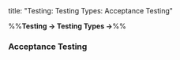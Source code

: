 <frontmatter>
title: "Testing: Testing Types: Acceptance Testing"
</frontmatter>

<link rel="stylesheet" href="{{baseUrl}}/css/textbook.css">

<div class="website-content">

%%**Testing → Testing Types →**%%

### Acceptance Testing

<div id="main">

<include src="./what/embed.md" />
<include src="./acceptanceVsSystemTesting/embed.md" />

</div>
</div>
